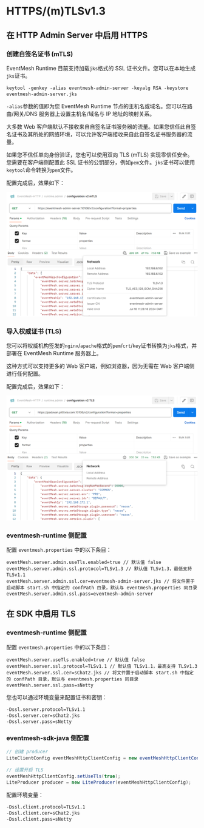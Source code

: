 # HTTPS/(m)TLSv1.3

## 在 HTTP Admin Server 中启用 HTTPS

### 创建自签名证书 (mTLS)

EventMesh Runtime 目前支持加载`jks`格式的 SSL 证书文件。您可以在本地生成`jks`证书。

```shell
keytool -genkey -alias eventmesh-admin-server -keyalg RSA -keystore eventmesh-admin-server.jks
```

`-alias`参数的值即为您 EventMesh Runtime 节点的主机名或域名。您可以在路由/网关/DNS 服务器上设置主机名/域名与 IP 地址的映射关系。

大多数 Web 客户端默认不接收来自自签名证书服务器的流量。如果您信任此自签名证书及其所处的网络环境，可以允许客户端接收来自此自签名证书服务器的流量。

如果您不信任单向身份验证，您也可以使用双向 TLS (mTLS) 实现零信任安全。您需要在客户端侧配置此 SSL 证书的公钥部分，例如`pem`文件。`jks`证书可以使用`keytool`命令转换为`pem`文件。

配置完成后，效果如下：

![mTLS](../../../../../../static/images/design-document/https/mTLS.png)

### 导入权威证书 (TLS)

您可以将权威机构签发的`nginx`/`apache`格式的`pem`/`crt`/`key`证书转换为`jks`格式，并部署在 EventMesh Runtime 服务器上。

这种方式可以支持更多的 Web 客户端，例如浏览器，因为无需在 Web 客户端侧进行任何配置。

配置完成后，效果如下：

![TLS](../../../../../../static/images/design-document/https/TLS.png)

###  eventmesh-runtime 侧配置

配置 `eventmesh.properties` 中的以下条目：

```properties
eventMesh.server.admin.useTls.enabled=true // 默认值 false
eventMesh.server.admin.ssl.protocol=TLSv1.3 // 默认值 TLSv1.3，最低支持 TLSv1.1
eventMesh.server.admin.ssl.cer=eventmesh-admin-server.jks // 将文件置于启动脚本 start.sh 中指定的 confPath 目录，默认与 eventmesh.properties 同目录
eventMesh.server.admin.ssl.pass=eventmesh-admin-server
```

## 在 SDK 中启用 TLS

### eventmesh-runtime 侧配置

配置 `eventmesh.properties` 中的以下条目：

```properties
eventMesh.server.useTls.enabled=true // 默认值 false
eventMesh.server.ssl.protocol=TLSv1.1 // 默认值 TLSv1.1，最高支持 TLSv1.3
eventMesh.server.ssl.cer=sChat2.jks // 将文件置于启动脚本 start.sh 中指定的 confPath 目录，默认与 eventmesh.properties 同目录
eventMesh.server.ssl.pass=sNetty
```

您也可以通过环境变量来配置证书和密钥：

```properties
-Dssl.server.protocol=TLSv1.1
-Dssl.server.cer=sChat2.jks
-Dssl.server.pass=sNetty
```

### eventmesh-sdk-java 侧配置

```java
// 创建 producer
LiteClientConfig eventMeshHttpClientConfig = new eventMeshHttpClientConfig();
```

```java
// 设置开启 TLS
eventMeshHttpClientConfig.setUseTls(true);
LiteProducer producer = new LiteProducer(eventMeshHttpClientConfig);
```

配置环境变量：

```properties
-Dssl.client.protocol=TLSv1.1
-Dssl.client.cer=sChat2.jks
-Dssl.client.pass=sNetty
```
